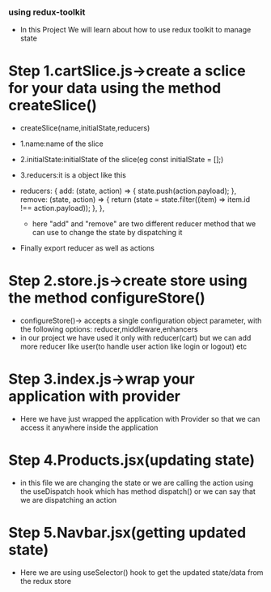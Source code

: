 ### using redux-toolkit

- In this Project We will learn about how to use redux toolkit to manage state

# Step 1.cartSlice.js->create a sclice for your data using the method createSlice()

- createSlice(name,initialState,reducers)

- 1.name:name of the slice
- 2.initialState:initialState of the slice(eg const initialState = [];)
- 3.reducers:it is a object like this

- reducers: {
  add: (state, action) => {
  state.push(action.payload);
  },
  remove: (state, action) => {
  return (state = state.filter((item) => item.id !== action.payload));
  },
  },

  - here "add" and "remove" are two different reducer method that we can use to change the state by dispatching it

- Finally export reducer as well as actions

# Step 2.store.js->create store using the method configureStore()

- configureStore()-> accepts a single configuration object parameter, with the following options:
  reducer,middleware,enhancers
- in our project we have used it only with reducer(cart) but we can add more reducer like user(to handle user action like login or logout) etc

# Step 3.index.js->wrap your application with provider

- Here we have just wrapped the application with Provider so that we can access it anywhere inside the application

# Step 4.Products.jsx(updating state)

- in this file we are changing the state or we are calling the action using the useDispatch hook which has method dispatch() or we can say that we are dispatching an action

# Step 5.Navbar.jsx(getting updated state)

- Here we are using useSelector() hook to get the updated state/data from the redux store
